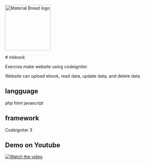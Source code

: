 <p align="left">
  <img width="150" src="https://user-images.githubusercontent.com/53927607/173558246-b4cf5f54-9b49-4b11-8142-3c4c180011c1.png" alt="Material Bread logo">
</p>
# inkbook

Exercise make website using codeigniter.

Website can upload ebook, read data, update data, and delete data

## langguage 
php
html
javascript

## framework 
Codeigniter 3

## Demo on Youtube
[![Watch the video](http://img.youtube.com/vi/2Py_Nx86zBg/0.jpg)](https://youtu.be/2Py_Nx86zBg "Demo")
